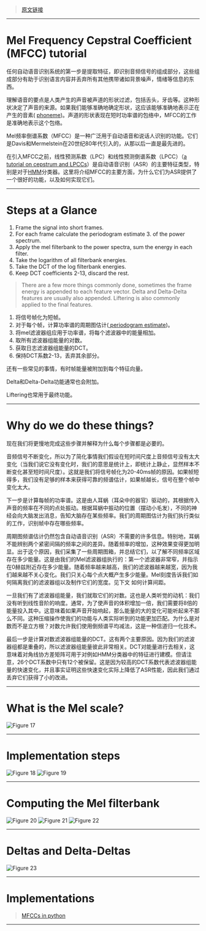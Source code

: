 > [原文链接](http://practicalcryptography.com/miscellaneous/machine-learning/guide-mel-frequency-cepstral-coefficients-mfccs/)

----------
# Mel Frequency Cepstral Coefficient (MFCC) tutorial

任何自动语音识别系统的第一步是提取特征，即识别音频信号的组成部分，这些组成部分有助于识别语言内容并丢弃所有其他携带诸如背景噪声，情绪等信息的东西。

理解语音的要点是人类产生的声音被声道的形状过滤，包括舌头，牙齿等。这种形状决定了声音的来源。如果我们能够准确地确定形状，这应该能够准确地表示正在产生的音素( [phoneme](https://en.wikipedia.org/wiki/Phoneme))。声道的形状表现在短时功率谱的包络中，MFCC的工作是准确地表示这个包络。

Mel频率倒谱系数（MFCC）是一种广泛用于自动语音和说话人识别的功能。它们是Davis和Mermelstein在20世纪80年代引入的，从那以后一直是最先进的。

在引入MFCC之前，线性预测系数（LPC）和线性预测倒谱系数（LPCC）（[a tutorial on cepstrum and LPCCs](http://www.practicalcryptography.com/miscellaneous/machine-learning/tutorial-cepstrum-and-lpccs/)）是自动语音识别（ASR）的主要特征类型，特别是对于[HMM](http://practicalcryptography.com/miscellaneous/machine-learning/hidden-markov-model-hmm-tutorial/)分类器。这里将介绍MFCC的主要方面，为什么它们为ASR提供了一个很好的功能，以及如何实现它们。

----------
# Steps at a Glance 

> 
1. Frame the signal into short frames.
2. For each frame calculate the periodogram estimate 3. of the power spectrum.
4. Apply the mel filterbank to the power spectra, sum the energy in each filter.
5. Take the logarithm of all filterbank energies.
6. Take the DCT of the log filterbank energies.
7. Keep DCT coefficients 2-13, discard the rest.


> There are a few more things commonly done, sometimes the frame energy is appended to each feature vector. Delta and Delta-Delta features are usually also appended. Liftering is also commonly applied to the final features.

 1. 将信号帧化为短帧。
 2. 对于每个帧，计算功率谱的周期图估计([ periodogram estimate](https://en.wikipedia.org/wiki/Periodogram))。
 3. 将mel滤波器组应用于功率谱，将每个滤波器中的能量相加。
 4. 取所有滤波器组能量的对数。
 5. 获取日志滤波器组能量的DCT。
 6. 保持DCT系数2-13，丢弃其余部分。


还有一些常见的事情，有时帧能量被附加到每个特征向量。

Delta和Delta-Delta功能通常也会附加。

Liftering也常用于最终功能。
 
----------
# Why do we do these things?

现在我们将更慢地完成这些步骤并解释为什么每个步骤都是必要的。

音频信号不断变化，所以为了简化事情我们假设在短时间尺度上音频信号没有太大变化（当我们说它没有变化时，我们的意思是统计上，即统计上静止，显然样本不断变化甚至短时间尺度）。这就是我们将信号帧化为20-40ms帧的原因。如果帧短得多，我们没有足够的样本来获得可靠的频谱估计，如果帧越长，信号在整个帧中变化太大。

下一步是计算每帧的功率谱。这是由人耳蜗（耳朵中的器官）驱动的，其根据传入声音的频率在不同的点处振动。根据耳蜗中振动的位置（摆动小毛发），不同的神经会向大脑发出消息，告知大脑存在某些频率。我们的周期图估计为我们执行类似的工作，识别帧中存在哪些频率。

周期图频谱估计仍然包含自动语音识别（ASR）不需要的许多信息。特别地，耳蜗不能辨别两个紧密间隔的频率之间的差异。随着频率的增加，这种效果变得更加明显。出于这个原因，我们采集了一些周期图箱，并总结它们，以了解不同频率区域存在多少能量。这是由我们的Mel滤波器组执行的：第一个滤波器非常窄，并指示在0赫兹附近存在多少能量。随着频率越来越高，我们的滤波器越来越宽，因为我们越来越不关心变化。我们只关心每个点大概产生多少能量。Mel刻度告诉我们如何隔离我们的滤波器组以及制作它们的宽度。见下文 如何计算间距。

一旦我们有了滤波器组能量，我们就取它们的对数。这也是人类听觉的动机：我们没有听到线性音阶的响度。通常，为了使声音的体积增加一倍，我们需要将8倍的能量投入其中。这意味着如果声音开始响起，那么能量的大的变化可能听起来不那么不同。这种压缩操作使我们的功能与人类实际听到的功能更加匹配。为什么是对数而不是立方根？对数允许我们使用倒频谱平均减法，这是一种信道归一化技术。

最后一步是计算对数滤波器组能量的DCT。这有两个主要原因。因为我们的滤波器组都是重叠的，所以滤波器组能量彼此非常相关。DCT对能量进行去相关，这意味着对角线协方差矩阵可用于对例如HMM分类器中的特征进行建模。但请注意，26个DCT系数中只有12个被保留。这是因为较高的DCT系数代表滤波器组能量的快速变化，并且事实证明这些快速变化实际上降低了ASR性能，因此我们通过丢弃它们获得了小的改进。

----------
# What is the Mel scale?

![Figure 17](https://github.com/THU-iar-AiLab/work_log/raw/master/images/17.png)

----------
# Implementation steps

![Figure 18](https://github.com/THU-iar-AiLab/work_log/raw/master/images/18.png)
![Figure 19](https://github.com/THU-iar-AiLab/work_log/raw/master/images/19.png)

----------
# Computing the Mel filterbank

![Figure 20](https://github.com/THU-iar-AiLab/work_log/raw/master/images/20.png)
![Figure 21](https://github.com/THU-iar-AiLab/work_log/raw/master/images/21.png)
![Figure 22](https://github.com/THU-iar-AiLab/work_log/raw/master/images/22.png)

----------
# Deltas and Delta-Deltas

![Figure 23](https://github.com/THU-iar-AiLab/work_log/raw/master/images/23.png)

----------
# Implementations

> [MFCCs in python](https://github.com/jameslyons/python_speech_features)

----------

